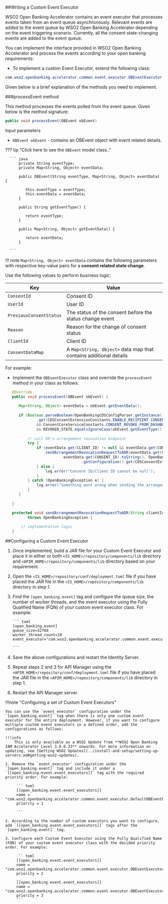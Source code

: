 ##Writing a Custom Event Executor

WSO2 Open Banking Accelerator contains an event executor that processes events taken from an event queue 
asynchronously. Relevant events are added to the event queue by WSO2 Open Banking Accelerator depending 
on the event triggering scenario. Currently, all the consent state-changing events are added to the event queue.

You can implement the interface provided in WSO2 Open Banking Accelerator and process the events according to your 
open banking requirements:

- To implement a custom Event Executor, extend the following class:

``` java
com.wso2.openbanking.accelerator.common.event.executor.OBEventExecutor
```

Given below is a brief explanation of the methods you need to implement.

###processEvent method

This method processes the events polled from the event queue. Given below is the method signature:

``` java
public void processEvent(OBEvent obEvent)
```

Input parameters

- `OBEvent obEvent` - contains an OBEvent object with event related details.

??? tip "Click here to see the `OBEvent` model class.."

      ``` java
          private String eventType;
          private Map<String, Object> eventData;
          
          public OBEvent(String eventType, Map<String, Object> eventData) {
          
             this.eventType = eventType;
             this.eventData = eventData;
          }
          
          public String getEventType() {
          
             return eventType;
          }
          
          public Map<String, Object> getEventData() {
          
             return eventData;
          }
      
      ```

!!! note
      `Map<String, Object> eventData` contains the following parameters with respective key-value pairs for a **consent 
      related state change**. 

Use the following values to perform business logic:

| Key | Value |
|---------|---------    |
|`ConsentId`|Consent ID|
|`UserId`|User ID|
|`PreviousConsentStatus`|The status of the consent before the status change event|
|`Reason`|Reason for the change of consent status|
|`ClientId`|Client ID|
|`ConsentDataMap`|A `Map<String, Object>` data map that contains additional details|

For example:

- Implement the `OBEventExecutor` class and override the `processEvent` method in your class as follows:

``` java
   @Override
   public void processEvent(OBEvent obEvent) {
   
      Map<String, Object> eventData = obEvent.getEventData();
   
      if (Boolean.parseBoolean(OpenBankingCDSConfigParser.getInstance().getConfiguration()
              .get(CDSConsentExtensionConstants.ENABLE_RECIPIENT_CONSENT_REVOCATION).toString())
              && ConsentCoreServiceConstants.CONSENT_REVOKE_FROM_DASHBOARD_REASON.equals(eventData.get(REASON))
              && REVOKED_STATE.equalsIgnoreCase(obEvent.getEventType())) {
   
          // call DR's arrangement revocation endpoint
          try {
              if (eventData.get(CLIENT_ID) != null && eventData.get(CONSENT_ID) != null) {
                  sendArrangementRevocationRequestToADR(eventData.get(CLIENT_ID).toString(),
                          eventData.get(CONSENT_ID).toString(), OpenBankingCDSConfigParser.getInstance()
                                  .getConfiguration().get(CDSConsentExtensionConstants.DATA_HOLDER_ID).toString());
              } else {
                  log.error("Consent ID/Client ID cannot be null");
              }
          } catch (OpenBankingException e) {
              log.error("Something went wrong when sending the arrangement revocation request to ADR", e);
          }
      }
   
   }

   protected void sendArrangementRevocationRequestToADR(String clientId, String consentId, String dataHolderId)
          throws OpenBankingException {
   
       // implementation logic
   }

```

##Configuring a Custom Event Executor

1. Once implemented, build a JAR file for your Custom Event Executor and place it in either or both
   `<IS_HOME>/repository/components/lib` directory and `<APIM_HOME>/repository/components/lib` directory based on your requirement.
2. Open the `<IS_HOME>/repository/conf/deployment.toml` file if you have placed the JAR file in the `<IS_HOME>/repository/components/lib` directory in step 1.
3. Find the `[open_banking.event]` tag and configure the queue size, the number of worker threads, and the event 
   executor using the Fully Qualified Name (FQN) of your custom event executor class. For example:

       ``` toml
       [open_banking.event]
       queue_size=32768
       worker_thread_count=10
       event_executor="com.wso2.openbanking.accelerator.common.event.executor.DefaultOBEventExecutor"

       ```

4. Save the above configurations and restart the Identity Server.
5. Repeat steps 2 and 3 for API Manager using the `<APIM_HOME>/repository/conf/deployment.toml` file if you have placed the JAR file in the `<APIM_HOME>/repository/components/lib` directory in step 1. 
6. Restart the API Manager server.

!!!note "Configuring a set of Custom Event Executors"

    You can use the `event_executor` configuration under the `[open_banking.event]` tag when there is only one custom event executor for the entire deployment. However, if you want to configure 
    multiple custom event executors in a defined order, add the configurations as follows:
    
    !!!info
        This is only available as a WSO2 Update from **WSO2 Open Banking IAM Accelerator Level 3.0.0.33** onwards. For more information on updating, see [Getting WSO2 Updates](../install-and-setup/setting-up-servers.md#getting-wso2-updates).

    1. Remove the `event_executor` configuration under the `[open_banking.event]` tag and include it under a `[[open_banking.event.event_executors]]` tag with the required priority order. For example:

         ``` toml
         [[open_banking.event.event_executors]]
         name = "com.wso2.openbanking.accelerator.common.event.executor.DefaultOBEventExecutor"
         priority = 1

         ```

    2. According to the number of custom executors you want to configure, add `[[open_banking.event.event_executors]]` tags after the `[open_banking.event]` tag. 

    3. Configure each Custom Event Executor using the Fully Qualified Name (FQN) of your custom event executor class with the decided priority order. For example:

         ``` toml
         [[open_banking.event.event_executors]]
         name = "com.wso2.openbanking.accelerator.common.event.executor.OBEventExecutor1"
         priority = 2

         [[open_banking.event.event_executors]]
         name = "com.wso2.openbanking.accelerator.common.event.executor.OBEventExecutor2"
         priority = 3
         ``` 

    